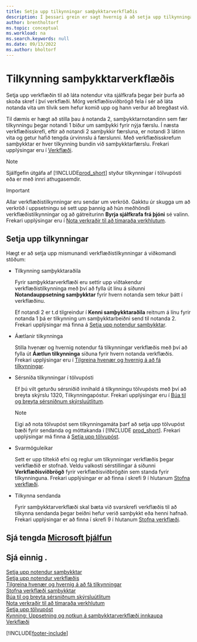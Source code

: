```yaml
---
title: Setja upp tilkynningar samþykktarverkflæðis
description: Í þessari grein er sagt hvernig á að setja upp tilkynningar verkflæðis til að láta notanda vita að tilvik hafi komið upp sem þarf að bregðast við; verkflæðissvar er nauðsynlegt.
author: brentholtorf
ms.topic: conceptual
ms.workload: na
ms.search.keywords: null
ms.date: 09/13/2022
ms.author: bholtorf
---
```

# Tilkynning samþykktarverkflæðis

Setja upp verkflæðin til að láta notendur vita sjálfkrafa þegar þeir þurfa að skoða skref í því verkflæði. Mörg verkflæðisviðbrögð fela í sér að láta notanda vita um tilvik sem hefur komið upp og hann verður að bregðast við.

Til dæmis er hægt að stilla þau á notanda 2, samþykktarnotandinn sem fær tilkynningu þegar notandi 1 biður um samþykki fyrir nýja færslu. Í næsta verkflæðisskrefi, eftir að notandi 2 samþykkir færsluna, er notandi 3 látinn vita og getur hafið tengda úrvinnslu á færslunni. Með verkflæðisskrefum samþykktar er hver tilkynning bundin við samþykktarfærslu. Frekari upplýsingar eru í [Verkflæði](across-workflow.md).  

> [!NOTE]  
> Sjálfgefin útgáfa af [!INCLUDE[prod_short](includes/prod_short.md)] styður tilkynningar í tölvupósti eða er með innri athugasemdir.  

> [!IMPORTANT]  
> Allar verkflæðistilkynningar eru sendar um verkröð. Gakktu úr skugga um að verkröð í uppsetningu sé sett upp þannig að hún meðhöndli verkflæðistilkynningar og að gátreiturinn **Byrja sjálfkrafa frá þjóni** sé valinn. Frekari upplýsingar eru í [Nota verkraðir til að tímaraða verkhlutum](admin-job-queues-schedule-tasks.md).

## Setja upp tilkynningar

Hægt er að setja upp mismunandi verkflæðistilkynningar á viðkomandi stöðum:  

* Tilkynning samþykktaraðila

  Fyrir samþykktarverkflæði eru settir upp viðtakendur verkflæðistilkynninga með því að fylla út línu á síðunni **Notandauppsetning samþykktar** fyrir hvern notanda sem tekur þátt í verkflæðinu.  

  Ef notandi 2 er t.d tilgreindur í **Kenni samþykktaraðila** reitnum á línu fyrir notanda 1 þá er tilkynning um samþykktarbeiðni send til notanda 2. Frekari upplýsingar má finna á [Setja upp notendur samþykktar](across-how-to-set-up-approval-users.md). 
  
* Áætlanir tilkynninga

  Stilla hvenær og hvernig notendur fá tilkynningar verkflæðis með því að fylla út **Áætlun tilkynninga** síðuna fyrir hvern notanda verkflæðis. Frekari upplýsingar eru í [Tilgreina hvenær og hvernig á að fá tilkynningar](across-how-to-specify-when-and-how-to-receive-notifications.md). 
  
* Sérsníða tilkynningar í tölvupósti

  Ef þú vilt geturðu sérsniðið innihald á tilkynningu tölvupósts með því að breyta skýrslu 1320, Tilkynningapóstur. Frekari upplýsingar eru í [Búa til og breyta sérsniðnum skýrsluútlitum](ui-how-create-custom-report-layout.md).  

  > [!NOTE]
  > Eigi að nota tölvupóst sem tilkynningamáta þarf að setja upp tölvupóst bæði fyrir sendanda og móttakanda í [!INCLUDE [prod_short](includes/prod_short.md)]. Frekari upplýsingar má finna á [Setja upp tölvupóst](admin-how-setup-email.md).
  
* Svarmöguleikar

  Sett er upp tiltekið efni og reglur um tilkynningar verkflæðis þegar verkflæðið er stofnað. Veldu valkosti sérstillingar á síðunni **Verkflæðisviðbrögð** fyrir verkflæðisviðbrögðin sem standa fyrir tilkynninguna. Frekari upplýsingar er að finna í skrefi 9 í hlutanum [Stofna verkflæði](across-how-to-create-workflows.md#to-create-a-workflow). 
  
* Tilkynna sendanda

  Fyrir samþykktarverkflæði skal bæta við svarskrefi verkflæðis til að tilkynna sendanda þegar beiðni hefur verið samþykkt eða henni hafnað. Frekari upplýsingar er að finna í skrefi 9 í hlutanum [Stofna verkflæði](across-how-to-create-workflows.md#to-create-a-workflow).   

## Sjá tengda [Microsoft þjálfun](/training/modules/create-workflows/)

## Sjá einnig .

[Setja upp notendur samþykktar](across-how-to-set-up-approval-users.md)  
[Setja upp notendur verkflæðis](across-how-to-set-up-workflow-users.md)  
[Tilgreina hvenær og hvernig á að fá tilkynningar](across-how-to-specify-when-and-how-to-receive-notifications.md)  
[Stofna verkflæði samþykktar](across-how-to-create-workflows.md)  
[Búa til og breyta sérsniðnum skýrsluútlitum](ui-how-create-custom-report-layout.md)  
[Nota verkraðir til að tímaraða verkhlutum](admin-job-queues-schedule-tasks.md)  
[Setja upp tölvupóst](admin-how-setup-email.md)  
[Kynning: Uppsetning og notkun á samþykktarverkflæði innkaupa](walkthrough-setting-up-and-using-a-purchase-approval-workflow.md)  
[Verkflæði](across-workflow.md)  

[!INCLUDE[footer-include](includes/footer-banner.md)]
